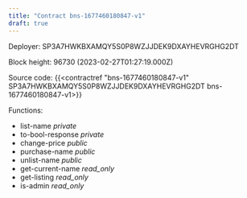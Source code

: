 ```yaml
---
title: "Contract bns-1677460180847-v1"
draft: true
---
```

Deployer: SP3A7HWKBXAMQY5S0P8WZJJDEK9DXAYHEVRGHG2DT


 



Block height: 96730 (2023-02-27T01:27:19.000Z)

Source code: {{<contractref "bns-1677460180847-v1" SP3A7HWKBXAMQY5S0P8WZJJDEK9DXAYHEVRGHG2DT bns-1677460180847-v1>}}

Functions:

* list-name _private_
* to-bool-response _private_
* change-price _public_
* purchase-name _public_
* unlist-name _public_
* get-current-name _read_only_
* get-listing _read_only_
* is-admin _read_only_
